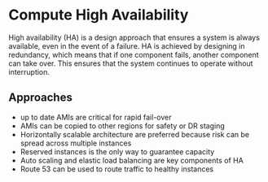# Compute High Availability

High availability (HA) is a design approach that ensures a system is always available, even in the event of a failure. HA is achieved by designing in redundancy, which means that if one component fails, another component can take over. This ensures that the system continues to operate without interruption.

## Approaches

 - up to date AMIs are critical for rapid fail-over
 - AMIs can be copied to other regions for safety or DR staging
 - Horizontally scalable architecture are preferred because risk can be spread across multiple instances
 - Reserved instances is the only way to guarantee capacity
 - Auto scaling and elastic load balancing are key components of HA
 - Route 53 can be used to route traffic to healthy instances
